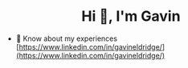 <h1 align="center">Hi 👋, I'm Gavin</h1>

- 📄 Know about my experiences [https://www.linkedin.com/in/gavineldridge/](https://www.linkedin.com/in/gavineldridge/)
